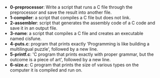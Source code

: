 * __0-preprocessor__: Write a script that runs a C file through the preprocessor and save the result into another file.
* __1-compiler__: a script that compiles a C file but does not link.
* __2-assembler__:  script that generates the assembly code of a C code and save it in an output file.
* __3-name__: a script that compiles a C file and creates an executable named cisfune.
* __4-puts.c__: program that prints exactly 'Programming is like building a multilingual puzzle', followed by a new line.
* __5-printf.c__: 'C program that prints exactly with proper grammar, but the outcome is a piece of art', followed by a new line.
* __6-size.c__: C program that prints the size of various types on the computer it is compiled and run on.
